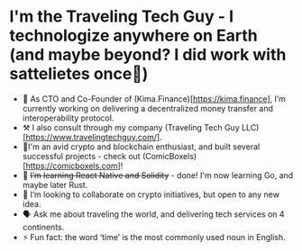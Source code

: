 # I'm the Traveling Tech Guy - I technologize anywhere on Earth (and maybe beyond? I did work with sattelietes once🙂)

- 🔭 As CTO and Co-Founder of (Kima.Finance)[https://kima.finance], I’m currently working on delivering a decentralized money transfer and interoperability protocol.
- ⚒️ I also consult through my company (Traveling Tech Guy LLC)[https://www.travelingtechguy.com/].
- 💬I'm an avid crypto and blockchain enthusiast, and built several successful projects - check out (ComicBoxels)[https://comicboxels.com]!
- 🌱 ~~I’m learning React Native and Solidity~~ - done! I'm now learning Go, and maybe later Rust.
- 👯 I’m looking to collaborate on crypto initiatives, but open to any new idea.
- 🗣️ Ask me about traveling the world, and delivering tech services on 4 continents.
- ⚡ Fun fact: the word ‘time’ is the most commonly used noun in English.
